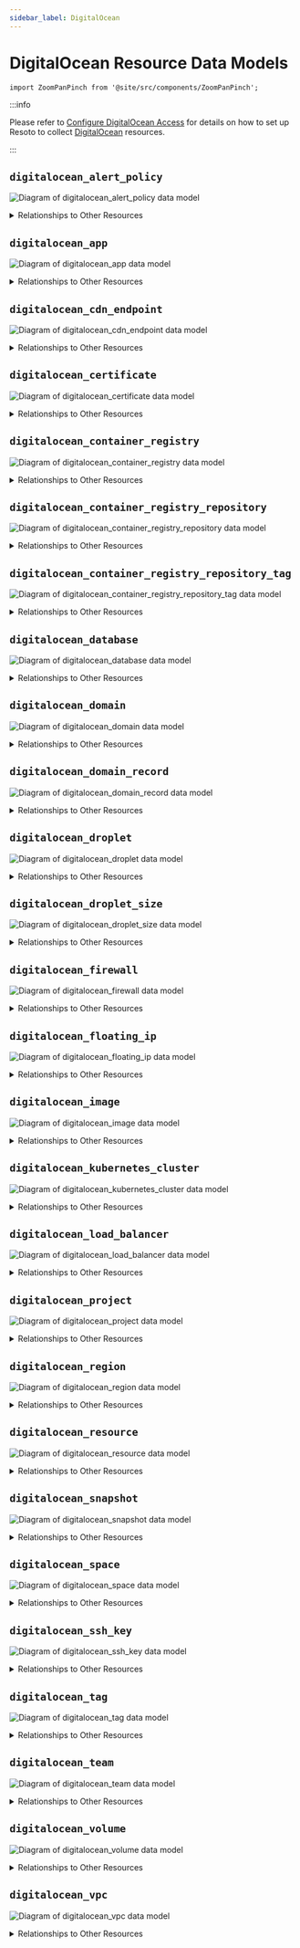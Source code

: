 ```yaml
---
sidebar_label: DigitalOcean
---
```


# DigitalOcean Resource Data Models

```mdx-code-block
import ZoomPanPinch from '@site/src/components/ZoomPanPinch';
```

:::info

Please refer to [Configure DigitalOcean Access](../../../getting-started/configure-resoto/digitalocean.md) for details on how to set up Resoto to collect [DigitalOcean](https://digitalocean.com) resources.

:::

## `digitalocean_alert_policy`

<ZoomPanPinch>

![Diagram of digitalocean_alert_policy data model](./img/digitalocean_alert_policy.svg)

</ZoomPanPinch>

<details>
<summary>Relationships to Other Resources</summary>
<div>
<ZoomPanPinch>

![Diagram of digitalocean_alert_policy resource relationships](./img/digitalocean_alert_policy_relationships.svg)

</ZoomPanPinch>
</div>
</details>

## `digitalocean_app`

<ZoomPanPinch>

![Diagram of digitalocean_app data model](./img/digitalocean_app.svg)

</ZoomPanPinch>

<details>
<summary>Relationships to Other Resources</summary>
<div>
<ZoomPanPinch>

![Diagram of digitalocean_app resource relationships](./img/digitalocean_app_relationships.svg)

</ZoomPanPinch>
</div>
</details>

## `digitalocean_cdn_endpoint`

<ZoomPanPinch>

![Diagram of digitalocean_cdn_endpoint data model](./img/digitalocean_cdn_endpoint.svg)

</ZoomPanPinch>

<details>
<summary>Relationships to Other Resources</summary>
<div>
<ZoomPanPinch>

![Diagram of digitalocean_cdn_endpoint resource relationships](./img/digitalocean_cdn_endpoint_relationships.svg)

</ZoomPanPinch>
</div>
</details>

## `digitalocean_certificate`

<ZoomPanPinch>

![Diagram of digitalocean_certificate data model](./img/digitalocean_certificate.svg)

</ZoomPanPinch>

<details>
<summary>Relationships to Other Resources</summary>
<div>
<ZoomPanPinch>

![Diagram of digitalocean_certificate resource relationships](./img/digitalocean_certificate_relationships.svg)

</ZoomPanPinch>
</div>
</details>

## `digitalocean_container_registry`

<ZoomPanPinch>

![Diagram of digitalocean_container_registry data model](./img/digitalocean_container_registry.svg)

</ZoomPanPinch>

<details>
<summary>Relationships to Other Resources</summary>
<div>
<ZoomPanPinch>

![Diagram of digitalocean_container_registry resource relationships](./img/digitalocean_container_registry_relationships.svg)

</ZoomPanPinch>
</div>
</details>

## `digitalocean_container_registry_repository`

<ZoomPanPinch>

![Diagram of digitalocean_container_registry_repository data model](./img/digitalocean_container_registry_repository.svg)

</ZoomPanPinch>

<details>
<summary>Relationships to Other Resources</summary>
<div>
<ZoomPanPinch>

![Diagram of digitalocean_container_registry_repository resource relationships](./img/digitalocean_container_registry_repository_relationships.svg)

</ZoomPanPinch>
</div>
</details>

## `digitalocean_container_registry_repository_tag`

<ZoomPanPinch>

![Diagram of digitalocean_container_registry_repository_tag data model](./img/digitalocean_container_registry_repository_tag.svg)

</ZoomPanPinch>

<details>
<summary>Relationships to Other Resources</summary>
<div>
<ZoomPanPinch>

![Diagram of digitalocean_container_registry_repository_tag resource relationships](./img/digitalocean_container_registry_repository_tag_relationships.svg)

</ZoomPanPinch>
</div>
</details>

## `digitalocean_database`

<ZoomPanPinch>

![Diagram of digitalocean_database data model](./img/digitalocean_database.svg)

</ZoomPanPinch>

<details>
<summary>Relationships to Other Resources</summary>
<div>
<ZoomPanPinch>

![Diagram of digitalocean_database resource relationships](./img/digitalocean_database_relationships.svg)

</ZoomPanPinch>
</div>
</details>

## `digitalocean_domain`

<ZoomPanPinch>

![Diagram of digitalocean_domain data model](./img/digitalocean_domain.svg)

</ZoomPanPinch>

<details>
<summary>Relationships to Other Resources</summary>
<div>
<ZoomPanPinch>

![Diagram of digitalocean_domain resource relationships](./img/digitalocean_domain_relationships.svg)

</ZoomPanPinch>
</div>
</details>

## `digitalocean_domain_record`

<ZoomPanPinch>

![Diagram of digitalocean_domain_record data model](./img/digitalocean_domain_record.svg)

</ZoomPanPinch>

<details>
<summary>Relationships to Other Resources</summary>
<div>
<ZoomPanPinch>

![Diagram of digitalocean_domain_record resource relationships](./img/digitalocean_domain_record_relationships.svg)

</ZoomPanPinch>
</div>
</details>

## `digitalocean_droplet`

<ZoomPanPinch>

![Diagram of digitalocean_droplet data model](./img/digitalocean_droplet.svg)

</ZoomPanPinch>

<details>
<summary>Relationships to Other Resources</summary>
<div>
<ZoomPanPinch>

![Diagram of digitalocean_droplet resource relationships](./img/digitalocean_droplet_relationships.svg)

</ZoomPanPinch>
</div>
</details>

## `digitalocean_droplet_size`

<ZoomPanPinch>

![Diagram of digitalocean_droplet_size data model](./img/digitalocean_droplet_size.svg)

</ZoomPanPinch>

<details>
<summary>Relationships to Other Resources</summary>
<div>
<ZoomPanPinch>

![Diagram of digitalocean_droplet_size resource relationships](./img/digitalocean_droplet_size_relationships.svg)

</ZoomPanPinch>
</div>
</details>

## `digitalocean_firewall`

<ZoomPanPinch>

![Diagram of digitalocean_firewall data model](./img/digitalocean_firewall.svg)

</ZoomPanPinch>

<details>
<summary>Relationships to Other Resources</summary>
<div>
<ZoomPanPinch>

![Diagram of digitalocean_firewall resource relationships](./img/digitalocean_firewall_relationships.svg)

</ZoomPanPinch>
</div>
</details>

## `digitalocean_floating_ip`

<ZoomPanPinch>

![Diagram of digitalocean_floating_ip data model](./img/digitalocean_floating_ip.svg)

</ZoomPanPinch>

<details>
<summary>Relationships to Other Resources</summary>
<div>
<ZoomPanPinch>

![Diagram of digitalocean_floating_ip resource relationships](./img/digitalocean_floating_ip_relationships.svg)

</ZoomPanPinch>
</div>
</details>

## `digitalocean_image`

<ZoomPanPinch>

![Diagram of digitalocean_image data model](./img/digitalocean_image.svg)

</ZoomPanPinch>

<details>
<summary>Relationships to Other Resources</summary>
<div>
<ZoomPanPinch>

![Diagram of digitalocean_image resource relationships](./img/digitalocean_image_relationships.svg)

</ZoomPanPinch>
</div>
</details>

## `digitalocean_kubernetes_cluster`

<ZoomPanPinch>

![Diagram of digitalocean_kubernetes_cluster data model](./img/digitalocean_kubernetes_cluster.svg)

</ZoomPanPinch>

<details>
<summary>Relationships to Other Resources</summary>
<div>
<ZoomPanPinch>

![Diagram of digitalocean_kubernetes_cluster resource relationships](./img/digitalocean_kubernetes_cluster_relationships.svg)

</ZoomPanPinch>
</div>
</details>

## `digitalocean_load_balancer`

<ZoomPanPinch>

![Diagram of digitalocean_load_balancer data model](./img/digitalocean_load_balancer.svg)

</ZoomPanPinch>

<details>
<summary>Relationships to Other Resources</summary>
<div>
<ZoomPanPinch>

![Diagram of digitalocean_load_balancer resource relationships](./img/digitalocean_load_balancer_relationships.svg)

</ZoomPanPinch>
</div>
</details>

## `digitalocean_project`

<ZoomPanPinch>

![Diagram of digitalocean_project data model](./img/digitalocean_project.svg)

</ZoomPanPinch>

<details>
<summary>Relationships to Other Resources</summary>
<div>
<ZoomPanPinch>

![Diagram of digitalocean_project resource relationships](./img/digitalocean_project_relationships.svg)

</ZoomPanPinch>
</div>
</details>

## `digitalocean_region`

<ZoomPanPinch>

![Diagram of digitalocean_region data model](./img/digitalocean_region.svg)

</ZoomPanPinch>

<details>
<summary>Relationships to Other Resources</summary>
<div>
<ZoomPanPinch>

![Diagram of digitalocean_region resource relationships](./img/digitalocean_region_relationships.svg)

</ZoomPanPinch>
</div>
</details>

## `digitalocean_resource`

<ZoomPanPinch>

![Diagram of digitalocean_resource data model](./img/digitalocean_resource.svg)

</ZoomPanPinch>

<details>
<summary>Relationships to Other Resources</summary>
<div>
<ZoomPanPinch>

![Diagram of digitalocean_resource resource relationships](./img/digitalocean_resource_relationships.svg)

</ZoomPanPinch>
</div>
</details>

## `digitalocean_snapshot`

<ZoomPanPinch>

![Diagram of digitalocean_snapshot data model](./img/digitalocean_snapshot.svg)

</ZoomPanPinch>

<details>
<summary>Relationships to Other Resources</summary>
<div>
<ZoomPanPinch>

![Diagram of digitalocean_snapshot resource relationships](./img/digitalocean_snapshot_relationships.svg)

</ZoomPanPinch>
</div>
</details>

## `digitalocean_space`

<ZoomPanPinch>

![Diagram of digitalocean_space data model](./img/digitalocean_space.svg)

</ZoomPanPinch>

<details>
<summary>Relationships to Other Resources</summary>
<div>
<ZoomPanPinch>

![Diagram of digitalocean_space resource relationships](./img/digitalocean_space_relationships.svg)

</ZoomPanPinch>
</div>
</details>

## `digitalocean_ssh_key`

<ZoomPanPinch>

![Diagram of digitalocean_ssh_key data model](./img/digitalocean_ssh_key.svg)

</ZoomPanPinch>

<details>
<summary>Relationships to Other Resources</summary>
<div>
<ZoomPanPinch>

![Diagram of digitalocean_ssh_key resource relationships](./img/digitalocean_ssh_key_relationships.svg)

</ZoomPanPinch>
</div>
</details>

## `digitalocean_tag`

<ZoomPanPinch>

![Diagram of digitalocean_tag data model](./img/digitalocean_tag.svg)

</ZoomPanPinch>

<details>
<summary>Relationships to Other Resources</summary>
<div>
<ZoomPanPinch>

![Diagram of digitalocean_tag resource relationships](./img/digitalocean_tag_relationships.svg)

</ZoomPanPinch>
</div>
</details>

## `digitalocean_team`

<ZoomPanPinch>

![Diagram of digitalocean_team data model](./img/digitalocean_team.svg)

</ZoomPanPinch>

<details>
<summary>Relationships to Other Resources</summary>
<div>
<ZoomPanPinch>

![Diagram of digitalocean_team resource relationships](./img/digitalocean_team_relationships.svg)

</ZoomPanPinch>
</div>
</details>

## `digitalocean_volume`

<ZoomPanPinch>

![Diagram of digitalocean_volume data model](./img/digitalocean_volume.svg)

</ZoomPanPinch>

<details>
<summary>Relationships to Other Resources</summary>
<div>
<ZoomPanPinch>

![Diagram of digitalocean_volume resource relationships](./img/digitalocean_volume_relationships.svg)

</ZoomPanPinch>
</div>
</details>

## `digitalocean_vpc`

<ZoomPanPinch>

![Diagram of digitalocean_vpc data model](./img/digitalocean_vpc.svg)

</ZoomPanPinch>

<details>
<summary>Relationships to Other Resources</summary>
<div>
<ZoomPanPinch>

![Diagram of digitalocean_vpc resource relationships](./img/digitalocean_vpc_relationships.svg)

</ZoomPanPinch>
</div>
</details>
